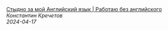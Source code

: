 <!--2024-04-17 09:00:03-->
<div class="yb">
  <a class="nodecor" href="/index.html?rabota/stydno_za_moi_anglii_skii_yazyk_rabotaju_bez_anglijskogo">
    <img class="preview" data-videoid="69am0KQmQNM" src="https://i3.ytimg.com/vi/69am0KQmQNM/hqdefault.jpg" align="middle" alt="">
  </a>
  <div class="inlbl text">
    <a class="nodecor" href="/index.html?rabota/stydno_za_moi_anglii_skii_yazyk_rabotaju_bez_anglijskogo">Стыдно за мой Английский язык | Работаю без английского</a><br>
    <i class="smaller2">Константин Кречетов</i><br>
    <i class="smaller3">2024-04-17</i>
  </div>
</div>
